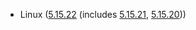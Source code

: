 - Linux ([5.15.22](https://git.kernel.org/pub/scm/linux/kernel/git/stable/linux.git/tag/?h=v5.15.22) (includes [5.15.21](https://lwn.net/Articles/883958), [5.15.20](https://lwn.net/Articles/883951)))
